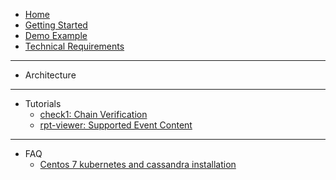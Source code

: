 - [Home](https://github.com/th2-net/th2-documentation/wiki)
- [Getting Started](https://github.com/th2-net/th2-documentation/wiki/Getting-Started)
- [Demo Example]()
- [Technical Requirements]()
---
- Architecture
---
- Tutorials
  - [check1: Chain Verification](https://github.com/th2-net/th2-documentation/wiki/Check-and-Chain-Verification)
  - [rpt-viewer: Supported Event Content](https://github.com/th2-net/th2-documentation/wiki/rpt-viewer:-supported-event-content)
---
- FAQ
  - [Centos 7 kubernetes and cassandra installation](https://github.com/th2-net/th2-documentation/wiki/Centos-7-kubernetes-and-cassandra-installation-guide)
  